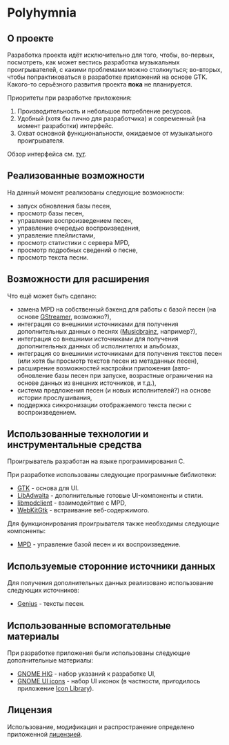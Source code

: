 # Polyhymnia

## О проекте

Разработка проекта идёт исключительно для того, чтобы, во-первых, посмотреть, как может вестись разработка музыкальных проигрывателей, с какими проблемами можно столкнуться; во-вторых, чтобы попрактиковаться в разработке приложений на основе GTK. Какого-то серьёзного развития проекта **пока** не планируется.

Приоритеты при разработке приложения:
1. Производительность и небольшое потребление ресурсов.
2. Удобный (хотя бы лично для разработчика) и современный (на момент разработки) интерфейс.
3. Охват основной функциональности, ожидаемое от музыкального проигрывателя.

Обзор интерфейса см. [тут](./UI.md).

## Реализованные возможности

На данный момент реализованы следующие возможности:
* запуск обновления базы песен,
* просмотр базы песен,
* управление воспроизведением песен,
* управление очередью воспроизведения,
* управление плейлистами,
* просмотр статистики с сервера MPD,
* просмотр подробных сведений о песне,
* просмотр текста песни.

## Возможности для расширения

Что ещё может быть сделано:
* замена MPD на собственный бэкенд для работы с базой песен (на основе [GStreamer](https://gstreamer.freedesktop.org/), возможно?),
* интеграция со внешними источниками для получения дополнительных данных о песнях ([Musicbrainz](https://musicbrainz.org/), например?),
* интеграция со внешними источниками для получения дополнительных данных об исполнителях и альбомах,
* интеграция со внешними источниками для получения текстов песен (или хотя бы просмотр текстов песен из метаданных песен),
* расширение возможностей настройки приложения (авто-обновление базы песен при запуске, возрастные ограничения на основе данных из внешних источников, и т.д.),
* система предложения песен (и новых исполнителей?) на основе истории прослушивания,
* поддержка синхронизации отображаемого текста песни с воспроизведением.

## Использованные технологии и инструментальные средства

Проигрыватель разработан на языке программирования C.

При разработке использованы следующие программные библиотеки:
* [GTK](https://gitlab.gnome.org/GNOME/gtk/) - основа для UI.
* [LibAdwaita](https://gitlab.gnome.org/GNOME/libadwaita) - дополнительные готовые UI-компоненты и стили.
* [libmpdclient](https://github.com/MusicPlayerDaemon/libmpdclient) - взаимодейтвие с MPD,
* [WebKitGtk](https://webkitgtk.org/) - встраивание веб-содержимого.

Для функционирования проигрывателя также необходимы следующие компоненты:
* [MPD](https://www.musicpd.org/) - управление базой песен и их воспроизведение.

## Используемые сторонние источники данных
Для получения дополнительных данных реализовано использование следующих источников:
* [Genius](https://genius.com) - тексты песен.

## Использованные вспомогательные материалы

При разработке приложения были использованы следующие дополнительные материалы:
* [GNOME HIG](https://developer.gnome.org/hig/index.html) - набор указаний к разработке UI,
* [GNOME UI icons](https://developer.gnome.org/hig/guidelines/ui-icons.html) - набор UI иконок (в частности, пригодилось приложение [Icon Library](https://flathub.org/apps/org.gnome.design.IconLibrary)).

## Лицензия
Использование, модификация и распространение определено приложенной [лицензией](./LICENSE).
